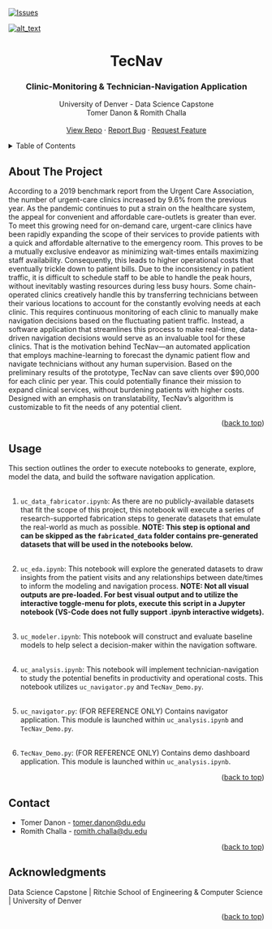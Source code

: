 [![Issues][issues-shield]][issues-url]

[![alt_text](https://user-images.githubusercontent.com/79323360/170838284-edba9418-8f2b-4ca1-a880-db3651fbe247.png)](https://user-images.githubusercontent.com/79323360/170838284-edba9418-8f2b-4ca1-a880-db3651fbe247.png)
<br />
<!---
<div align="center">
  <a href="https://github.com/RemoNona/TecNav">
    <img src=".png" alt="Logo" width="80" height="45">
  </a>
-->



<h1 align="center">TecNav</h1>
<h3 align="center">Clinic-Monitoring & Technician-Navigation Application</h3>
  <p align="center">
    University of Denver - Data Science Capstone
    <br />
    Tomer Danon & Romith Challa
    <br />
    <br />
    <a href="https://github.com/RemoNona/TecNav">View Repo</a>
    ·
    <a href="https://github.com/RemoNona/TecNav/issues">Report Bug</a>
    ·
    <a href="https://github.com/RemoNona/TecNav/issues">Request Feature</a>
  </p>
</div>



<!-- TABLE OF CONTENTS -->
<details>
  <summary>Table of Contents</summary>
  <ol>
    <li>
      <a href="#about-the-project">About The Project</a>
    <li><a href="#usage">Usage</a></li>
    <li><a href="#contact">Contact</a></li>
    <li><a href="#acknowledgments">Acknowledgments</a></li>
  </ol>
</details>



## About The Project

According to a 2019 benchmark report from the Urgent Care Association, the number of urgent-care clinics increased by 9.6% from the previous year.
As the pandemic continues to put a strain on the healthcare system, the appeal for convenient and affordable care-outlets is greater than ever.
To meet this growing need for on-demand care, urgent-care clinics have been rapidly expanding the scope of their services to provide patients with a quick and affordable alternative to the emergency room.
This proves to be a mutually exclusive endeavor as minimizing wait-times entails maximizing staff availability.
Consequently, this leads to higher operational costs that eventually trickle down to patient bills.
Due to the inconsistency in patient traffic, it is difficult to schedule staff to be able to handle the peak hours, without inevitably wasting resources during less busy hours.
Some chain-operated clinics creatively handle this by transferring technicians between their various locations to account for the constantly evolving needs at each clinic.
This requires continuous monitoring of each clinic to manually make navigation decisions based on the fluctuating patient traffic.
Instead, a software application that streamlines this process to make real-time, data-driven navigation decisions would serve as an invaluable tool for these clinics.
That is the motivation behind TecNav—an automated application that employs machine-learning to forecast the dynamic patient flow and navigate technicians without any human supervision.
Based on the preliminary results of the prototype, TecNav can save clients over $90,000 for each clinic per year.
This could potentially finance their mission to expand clinical services, without burdening patients with higher costs.
Designed with an emphasis on translatability, TecNav’s algorithm is customizable to fit the needs of any potential client.

<p align="right">(<a href="#top">back to top</a>)</p>



## Usage

This section outlines the order to execute notebooks to generate, explore, model the data, and build the software navigation application.
<br/> <br/>

1. ```uc_data_fabricator.ipynb```: As there are no publicly-available datasets that fit the scope of this project, this notebook will execute a series of research-supported fabrication steps to generate datasets that emulate the real-world as much as possible.
**NOTE: This step is optional and can be skipped as the ```fabricated_data``` folder contains pre-generated datasets that will be used in the notebooks below.**
<br/> <br/>

2. ```uc_eda.ipynb```: This notebook will explore the generated datasets to draw insights from the patient visits and any relationships between date/times to inform the modeling and navigation process.
**NOTE: Not all visual outputs are pre-loaded. For best visual output and to utilize the interactive toggle-menu for plots, execute this script in a Jupyter notebook (VS-Code does not fully support .ipynb interactive widgets).**
<br/> <br/>

3. ```uc_modeler.ipynb```: This notebook will construct and evaluate baseline models to help select a decision-maker within the navigation software.
<br/> <br/>

4. ```uc_analysis.ipynb```: This notebook will implement technician-navigation to study the potential benefits in productivity and operational costs.
This notebook utilizes ```uc_navigator.py``` and ```TecNav_Demo.py```.
<br/> <br/>

5. ```uc_navigator.py```: (FOR REFERENCE ONLY) Contains navigator application. This module is launched within ```uc_analysis.ipynb``` and ```TecNav_Demo.py```.
<br/> <br/>

6. ```TecNav_Demo.py```: (FOR REFERENCE ONLY) Contains demo dashboard application. This module is launched within ```uc_analysis.ipynb```.

<p align="right">(<a href="#top">back to top</a>)</p>



<!-- CONTACT -->
## Contact

* Tomer Danon - [tomer.danon@du.edu](tomer.danon@du.edu)
* Romith Challa - [romith.challa@du.edu](romith.challa@du.edu)

<p align="right">(<a href="#top">back to top</a>)</p>


## Acknowledgments

Data Science Capstone | Ritchie School of Engineering & Computer Science | University of Denver

<p align="right">(<a href="#top">back to top</a>)</p>



<!-- MARKDOWN LINKS & IMAGES -->
[issues-shield]: https://img.shields.io/github/issues/RemoNona/TecNav.svg?style=for-the-badge
[issues-url]: https://github.com/RemoNona/TecNav/issues














